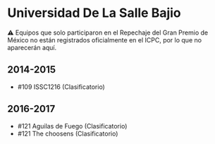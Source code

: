 # Universidad De La Salle Bajio

:warning: Equipos que solo participaron en el Repechaje del Gran Premio de México no están registrados oficialmente en el ICPC, por lo que no aparecerán aquí.

## 2014-2015

- #109 ISSC1216 (Clasificatorio)

## 2016-2017

- #121 Aguilas de Fuego (Clasificatorio)
- #121 The choosens (Clasificatorio)


